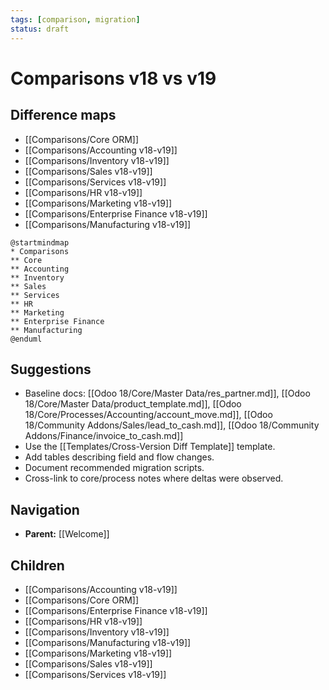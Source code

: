 ```yaml
---
tags: [comparison, migration]
status: draft
---
```

# Comparisons v18 vs v19

## Difference maps
- [[Comparisons/Core ORM]]
- [[Comparisons/Accounting v18-v19]]
- [[Comparisons/Inventory v18-v19]]
- [[Comparisons/Sales v18-v19]]
- [[Comparisons/Services v18-v19]]
- [[Comparisons/HR v18-v19]]
- [[Comparisons/Marketing v18-v19]]
- [[Comparisons/Enterprise Finance v18-v19]]
- [[Comparisons/Manufacturing v18-v19]]

```plantuml
@startmindmap
* Comparisons
** Core
** Accounting
** Inventory
** Sales
** Services
** HR
** Marketing
** Enterprise Finance
** Manufacturing
@enduml
```

## Suggestions
- Baseline docs: [[Odoo 18/Core/Master Data/res_partner.md]], [[Odoo 18/Core/Master Data/product_template.md]], [[Odoo 18/Core/Processes/Accounting/account_move.md]], [[Odoo 18/Community Addons/Sales/lead_to_cash.md]], [[Odoo 18/Community Addons/Finance/invoice_to_cash.md]]
- Use the [[Templates/Cross-Version Diff Template]] template.
- Add tables describing field and flow changes.
- Document recommended migration scripts.
- Cross-link to core/process notes where deltas were observed.


## Navigation
- **Parent:** [[Welcome]]


## Children
- [[Comparisons/Accounting v18-v19]]
- [[Comparisons/Core ORM]]
- [[Comparisons/Enterprise Finance v18-v19]]
- [[Comparisons/HR v18-v19]]
- [[Comparisons/Inventory v18-v19]]
- [[Comparisons/Manufacturing v18-v19]]
- [[Comparisons/Marketing v18-v19]]
- [[Comparisons/Sales v18-v19]]
- [[Comparisons/Services v18-v19]]
